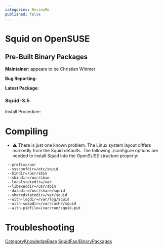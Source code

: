 ```yaml
---
categories: ReviewMe
published: false
---
```

# Squid on OpenSUSE

## Pre-Built Binary Packages

**Maintainer:** appears to be Christian Wittmer

**Bug Reporting:**
[](https://bugzilla.novell.com/buglist.cgi?quicksearch=squid)

**Latest Package:**
[](https://build.opensuse.org/package/show/server:proxy/squid)

### Squid-3.5

[](https://software.opensuse.org/package/squid)

Install Procedure:

# Compiling

  - :warning:
    There is just one known problem. The Linux system layout differs
    markedly from the Squid defaults. The following ./configure options
    are needed to install Squid into the OpenSUSE structure properly:

<!-- end list -->

``` 
 --prefix=/usr
 --sysconfdir=/etc/squid
 --bindir=/usr/sbin
 --sbindir=/usr/sbin
 --localstatedir=/var
 --libexecdir=/usr/sbin
 --datadir=/usr/share/squid
 --sharedstatedir=/var/squid
 --with-logdir=/var/log/squid
 --with-swapdir=/var/cache/squid
 --with-pidfile=/var/run/squid.pid
```

# Troubleshooting

[CategoryKnowledgeBase](/CategoryKnowledgeBase)
[SquidFaq/BinaryPackages](/SquidFaq/BinaryPackages)
